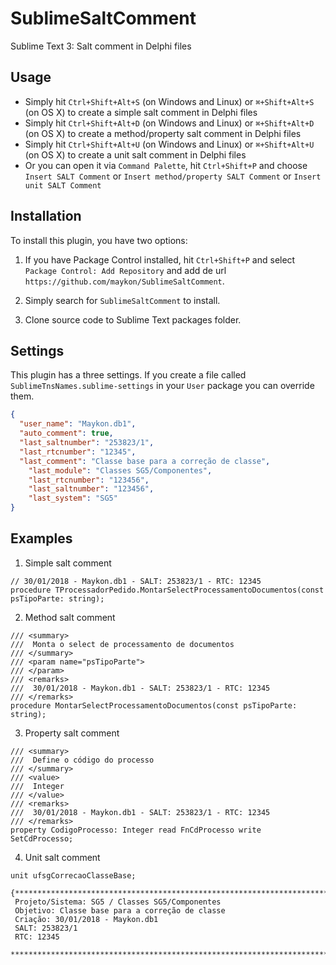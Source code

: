 # SublimeSaltComment
Sublime Text 3: Salt comment in Delphi files

## Usage

 - Simply hit `Ctrl+Shift+Alt+S` (on Windows and Linux) or `⌘+Shift+Alt+S` (on OS X) to create a simple salt comment in Delphi files
 - Simply hit `Ctrl+Shift+Alt+D` (on Windows and Linux) or `⌘+Shift+Alt+D` (on OS X) to create a method/property salt comment in Delphi files
 - Simply hit `Ctrl+Shift+Alt+U` (on Windows and Linux) or `⌘+Shift+Alt+U` (on OS X) to create a unit salt comment in Delphi files
 - Or you can open it via `Command Palette`, hit `Ctrl+Shift+P` and choose `Insert SALT Comment` or `Insert method/property SALT Comment` or `Insert unit SALT Comment`

## Installation

To install this plugin, you have two options:

1. If you have Package Control installed, hit `Ctrl+Shift+P` and select `Package Control: Add Repository` and add de url `https://github.com/maykon/SublimeSaltComment`.

2. Simply search for `SublimeSaltComment` to install.

3. Clone source code to Sublime Text packages folder.

## Settings

This plugin has a three settings. If you create a file called `SublimeTnsNames.sublime-settings` in your `User` package you can override them.

``` JSON
{
  "user_name": "Maykon.db1",
  "auto_comment": true,
  "last_saltnumber": "253823/1",
  "last_rtcnumber": "12345",
  "last_comment": "Classe base para a correção de classe",
	"last_module": "Classes SG5/Componentes",
	"last_rtcnumber": "123456",
	"last_saltnumber": "123456",
	"last_system": "SG5"
}
```

## Examples


1. Simple salt comment

```
// 30/01/2018 - Maykon.db1 - SALT: 253823/1 - RTC: 12345
procedure TProcessadorPedido.MontarSelectProcessamentoDocumentos(const psTipoParte: string);
```

2. Method salt comment

```
/// <summary>
///  Monta o select de processamento de documentos
/// </summary>
/// <param name="psTipoParte">
/// </param>
/// <remarks>
///  30/01/2018 - Maykon.db1 - SALT: 253823/1 - RTC: 12345
/// </remarks>
procedure MontarSelectProcessamentoDocumentos(const psTipoParte: string);
```

3. Property salt comment

```
/// <summary>
///  Define o código do processo
/// </summary>
/// <value>
///  Integer
/// </value>
/// <remarks>
///  30/01/2018 - Maykon.db1 - SALT: 253823/1 - RTC: 12345
/// </remarks>
property CodigoProcesso: Integer read FnCdProcesso write SetCdProcesso;
```

4. Unit salt comment

```
unit ufsgCorrecaoClasseBase;

{*****************************************************************************
 Projeto/Sistema: SG5 / Classes SG5/Componentes
 Objetivo: Classe base para a correção de classe
 Criação: 30/01/2018 - Maykon.db1
 SALT: 253823/1
 RTC: 12345
 *****************************************************************************}
```
